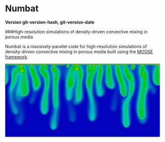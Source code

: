 # Numbat
**Version git-version-hash, git-version-date**

###High-resolution simulations of density-driven convective mixing in porous media

Numbat is a massively-parallel code for high-resolution simulations of density-driven convective
mixing in porous media built using the [MOOSE framework](http://www.mooseframework.com).

![Density-driven convective mixing in a porous medium](images/convection.png)
